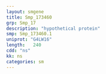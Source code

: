 ```yaml
---
layout: smgene
title: Smp_173460
grp: Smp_17
description: "hypothetical protein"
smp: Smp_173460.1
uniprot: "G4LW16"
length:   240
cdd: "ns"
kk: ns
categories: sm
---
```

